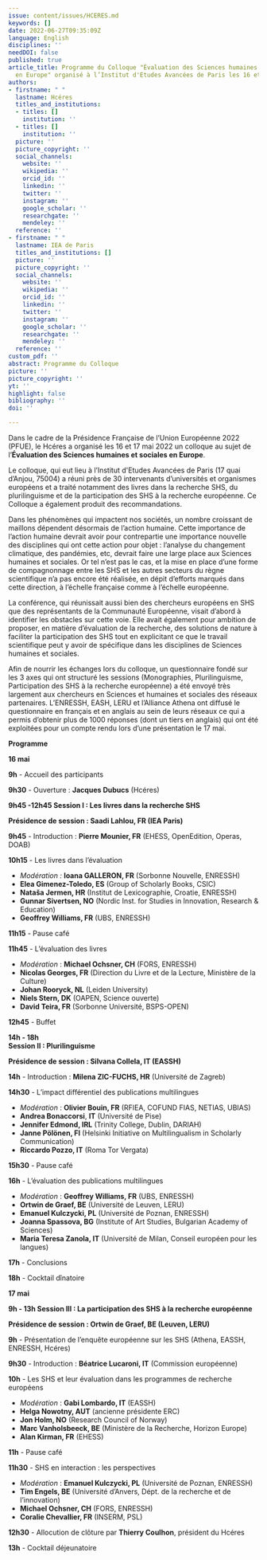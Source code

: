 ```yaml
---
issue: content/issues/HCERES.md
keywords: []
date: 2022-06-27T09:35:09Z
language: English
disciplines: ''
needDOI: false
published: true
article_title: Programme du Colloque "Évaluation des Sciences humaines et sociales
  en Europe" organisé à l’Institut d'Etudes Avancées de Paris les 16 et 17 mai 2022
authors:
- firstname: " "
  lastname: Hcéres
  titles_and_institutions:
  - titles: []
    institution: ''
  - titles: []
    institution: ''
  picture: ''
  picture_copyright: ''
  social_channels:
    website: ''
    wikipedia: ''
    orcid_id: ''
    linkedin: ''
    twitter: ''
    instagram: ''
    google_scholar: ''
    researchgate: ''
    mendeley: ''
  reference: ''
- firstname: " "
  lastname: IEA de Paris
  titles_and_institutions: []
  picture: ''
  picture_copyright: ''
  social_channels:
    website: ''
    wikipedia: ''
    orcid_id: ''
    linkedin: ''
    twitter: ''
    instagram: ''
    google_scholar: ''
    researchgate: ''
    mendeley: ''
  reference: ''
custom_pdf: ''
abstract: Programme du Colloque
picture: ''
picture_copyright: ''
yt: ''
highlight: false
bibliography: ''
doi: ''

---
```

Dans le cadre de la Présidence Française de l’Union Européenne 2022 (PFUE), le Hcéres a organisé les 16 et 17 mai 2022 un colloque au sujet de l’**Évaluation des Sciences humaines et sociales en Europe**.

Le colloque, qui eut lieu à l’Institut d'Etudes Avancées de Paris (17 quai d’Anjou, 75004) a réuni près de 30 intervenants d’universités et organismes européens et a traité notamment des livres dans la recherche SHS, du plurilinguisme et de la participation des SHS à la recherche européenne. Ce Colloque a également produit des recommandations.

Dans les phénomènes qui impactent nos sociétés, un nombre croissant de maillons dépendent désormais de l’action humaine. Cette importance de l’action humaine devrait avoir pour contrepartie une importance nouvelle des disciplines qui ont cette action pour objet : l’analyse du changement climatique, des pandémies, etc, devrait faire une large place aux Sciences humaines et sociales. Or tel n’est pas le cas, et la mise en place d’une forme de compagnonnage entre les SHS et les autres secteurs du règne scientifique n’a pas encore été réalisée, en dépit d’efforts marqués dans cette direction, à l’échelle française comme à l’échelle européenne.

La conférence, qui réunissait aussi bien des chercheurs européens en SHS que des représentants de la Communauté Européenne, visait d’abord à identifier les obstacles sur cette voie. Elle avait également pour ambition de proposer, en matière d’évaluation de la recherche, des solutions de nature à faciliter la participation des SHS tout en explicitant ce que le travail scientifique peut y avoir de spécifique dans les disciplines de Sciences humaines et sociales.

Afin de nourrir les échanges lors du colloque, un questionnaire fondé sur les 3 axes qui ont structuré les sessions (Monographies, Plurilinguisme, Participation des SHS à la recherche européenne) a été envoyé très largement aux chercheurs en Sciences et humaines et sociales des réseaux partenaires. L’ENRESSH, EASH, LERU et l’Alliance Athena ont diffusé le questionnaire en français et en anglais au sein de leurs réseaux ce qui a permis d’obtenir plus de 1000 réponses (dont un tiers en anglais) qui ont été exploitées pour un compte rendu lors d’une présentation le 17 mai.

**Programme**

**16 mai**

**9h** - Accueil des participants

**9h30** - Ouverture : **Jacques Dubucs** (Hcéres)

**9h45 -12h45
 Session I : Les livres dans la recherche SHS**

**Présidence de session : Saadi Lahlou, FR (IEA Paris)**

**9h45** - Introduction : **Pierre Mounier, FR** (EHESS, OpenEdition, Operas, DOAB)

**10h15** - Les livres dans l’évaluation

* _Modération :_ **Ioana GALLERON, FR** (Sorbonne Nouvelle, ENRESSH)
* **Elea Gimenez-Toledo, ES** (Group of Scholarly Books, CSIC)
* **Nataša Jermen, HR** (Institut de Lexicographie, Croatie, ENRESSH)
* **Gunnar Sivertsen, NO** (Nordic Inst. for Studies in Innovation, Research & Education)
* **Geoffrey Williams, FR** (UBS, ENRESSH)

**11h15** - Pause café

**11h45** - L’évaluation des livres

* _Modération_ : **Michael Ochsner, CH** (FORS, ENRESSH)
* **Nicolas Georges, FR** (Direction du Livre et de la Lecture, Ministère de la Culture)
* **Johan Rooryck, NL** (Leiden University)
* **Niels Stern, DK** (OAPEN, Science ouverte)
* **David Teira, FR** (Sorbonne Université, BSPS-OPEN)

**12h45** - Buffet

**14h - 18h  
 Session II : Plurilinguisme**

**Présidence de session : Silvana Collela, IT (EASSH)**

**14h** - Introduction : **Milena ZIC-FUCHS, HR** (Université de Zagreb)

**14h30** - L’impact différentiel des publications multilingues

* _Modération_ : **Olivier Bouin, FR** (RFIEA, COFUND FIAS, NETIAS, UBIAS)
* **Andrea Bonaccorsi**, **IT** (Université de Pise)
* **Jennifer Edmond, IRL** (Trinity College, Dublin, DARIAH)
* **Janne Pölönen, FI** (Helsinki Initiative on Multilingualism in Scholarly Communication)
* **Riccardo Pozzo, IT** (Roma Tor Vergata)

**15h30** - Pause café

**16h** - L’évaluation des publications multilingues

* _Modération_ : **Geoffrey Williams, FR** (UBS, ENRESSH)
* **Ortwin de Graef, BE** (Université de Leuven, LERU)
* **Emanuel Kulczycki, PL** (Université de Poznan, ENRESSH)
* **Joanna Spassova, BG** (Institute of Art Studies, Bulgarian Academy of Sciences)
* **Maria Teresa Zanola, IT** (Université de Milan, Conseil européen pour les langues)

**17h** - Conclusions

**18h** - Cocktail dînatoire

**17 mai**

**9h - 13h
 Session III : La participation des SHS à la recherche européenne**

**Présidence de session : Ortwin de Graef, BE (Leuven, LERU)**

**9h** - Présentation de l’enquête européenne sur les SHS (Athena, EASSH, ENRESSH, Hcéres)

**9h30** - Introduction : **Béatrice Lucaroni, IT** (Commission européenne)

**10h** - Les SHS et leur évaluation dans les programmes de recherche européens

* _Modération_ : **Gabi Lombardo, IT** (EASSH)
* **Helga Nowotny, AUT** (ancienne présidente ERC)
* **Jon Holm, NO** (Research Council of Norway)
* **Marc Vanholsbeeck, BE** (Ministère de la Recherche, Horizon Europe)
* **Alan Kirman, FR** (EHESS)

**11h** - Pause café

**11h30** - SHS en interaction : les perspectives

* _Modération_ : **Emanuel Kulczycki, PL** (Université de Poznan, ENRESSH)
* **Tim Engels, BE** (Université d’Anvers, Dépt. de la recherche et de l’innovation)
* **Michael Ochsner, CH** (FORS, ENRESSH)
* **Coralie Chevallier, FR** (INSERM, PSL)

**12h30** - Allocution de clôture par **Thierry Coulhon**, président du Hcéres

**13h** - Cocktail déjeunatoire
